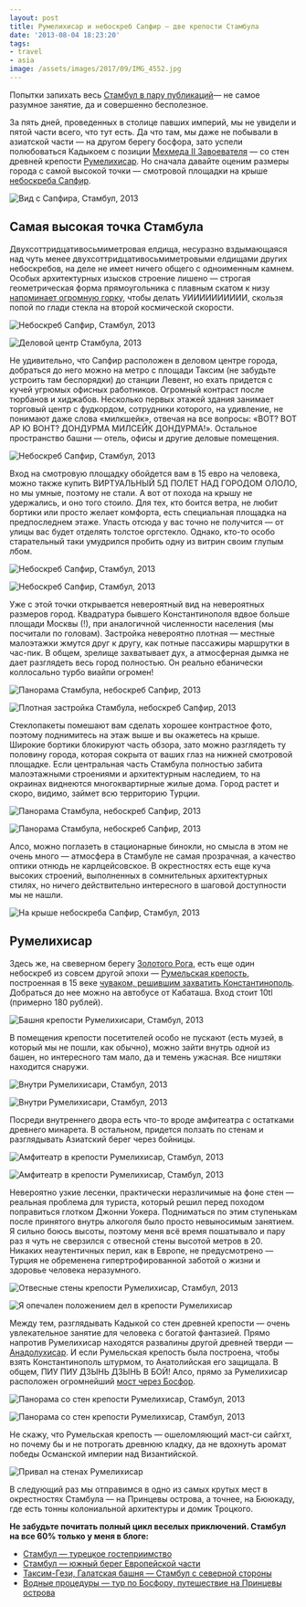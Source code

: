 ```yaml
---
layout: post
title: Румелихисар и небоскреб Сапфир — две крепости Стамбула
date: '2013-08-04 18:23:20'
tags:
- travel
- asia
image: /assets/images/2017/09/IMG_4552.jpg
---
```


Попытки запихать весь [Стамбул в пару публикаций](http://shouldgo.ru/tag/istanbul/ "все посты про Стамбул")— не самое разумное занятие, да и совершенно бесполезное.

За пять дней, проведенных в столице павших империй, мы не увидели и пятой части всего, что тут есть. Да что там, мы даже не побывали в азиатской части — на другом берегу босфора, зато успели полюбоваться Кадыкоем с позиции [Мехмеда II Завоевателя](https://ru.wikipedia.org/wiki/%D0%9C%D0%B5%D1%85%D0%BC%D0%B5%D0%B4_II) — со стен древней крепости [Румелихисар](http://ru.wikipedia.org/wiki/%D0%A0%D1%83%D0%BC%D0%B5%D0%BB%D0%B8%D1%85%D0%B8%D1%81%D0%B0%D1%80). Но сначала давайте оценим размеры города с самой высокой точки — смотровой площадки на крыше [небоскреба Сапфир](http://en.wikipedia.org/wiki/Istanbul_Sapphire).

![Вид с Сапфира, Стамбул, 2013](/assets/images/2017/09/IMG_4552.jpg)

## Самая высокая точка Стамбула

Двухсоттридцативосьмиметровая елдища, несуразно вздымающаяся над чуть менее двухсоттридцативосьмиметровыми елдищами других небоскребов, на деле не имеет ничего общего с одноименным камнем. Особых архитектурных изысков строение лишено — строгая геометрическая форма прямоугольника с плавным скатом к низу [напоминает огромную горку](https://www.google.ru/search?q=%D0%9D%D0%B5%D0%B1%D0%BE%D1%81%D0%BA%D1%80%D0%B5%D0%B1+%D0%A1%D0%B0%D0%BF%D1%84%D0%B8%D1%80&newwindow=1&client=safari&rls=en&tbm=isch&tbo=u&source=univ&sa=X&ei=ujz-UeD5CYrT4QSitID4Bw&ved=0CDwQsAQ&biw=1280&bih=719), чтобы делать УИИИИИИИИИИ, скользя попой по глади стекла на второй космической скорости.

![Небоскреб Сапфир, Стамбул, 2013](/assets/images/2017/10/IMG_5427.jpg)

![Деловой центр Стамбула, 2013](/assets/images/2017/10/IMG_0061.jpg)

Не удивительно, что Сапфир расположен в деловом центре города, добраться до него можно на метро с площади Таксим (не забудьте устроить там беспорядки) до станции Левент, но ехать придется с кучей угрюмых офисных работников. Огромный контраст после тюрбанов и хиджабов. Несколько первых этажей здания занимает торговый центр с фудкордом, сотрудники которого, на удивление, не понимают даже слова «милкшейк», отвечая на все вопросы: «ВОТ? ВОТ АР Ю ВОНТ? ДОНДУРМА МИЛСЕЙК ДОНДУРМА!». Остальное пространство башни — отель, офисы и другие деловые помещения.

![Небоскреб Сапфир, Стамбул, 2013](/assets/images/2017/09/IMG_4524.jpg)

Вход на смотровую площадку обойдется вам в 15 евро на человека, можно также купить ВИРТУАЛЬНЫЙ 5Д ПОЛЕТ НАД ГОРОДОМ ОЛОЛО, но мы умные, поэтому не стали. А вот от похода на крышу не удержались, и оно того стоило. Для тех, кто боится ветра, не любит бортики или просто желает комфорта, есть специальная площадка на предпоследнем этаже. Упасть отсюда у вас точно не получится — от улицы вас будет отделять толстое оргстекло. Однако, кто-то особо старательный таки умудрился пробить одну из витрин своим глупым лбом.

![Небоскреб Сапфир, Стамбул, 2013](/assets/images/2017/09/IMG_4521.jpg)

![Небоскреб Сапфир, Стамбул, 2013](/assets/images/2017/09/IMG_4514.jpg)

Уже с этой точки открывается невероятный вид на невероятных размеров город. Квадратура бывшего Константинополя вдвое больше площади Москвы (!), при аналогичной численности населения (мы посчитали по головам). Застройка невероятно плотная — местные малоэтажки жмутся друг к другу, как потные пассажиры маршрутки в час-пик. В общем, зрелище захватывает дух, а атмосферная дымка не дает разглядеть весь город полностью. Он реально ебанически коллосально турбо виайпи огромен!

![Панорама Стамбула, небоскреб Сапфир, 2013](/assets/images/2017/09/IMG_4509.jpg)

![Плотная застройка Стамбула, небоскреб Сапфир, 2013](/assets/images/2017/09/IMG_4506-1.jpg)

Стеклопакеты помешают вам сделать хорошее контрастное фото, поэтому поднимитесь на этаж выше и вы окажетесь на крыше. Широкие бортики блокируют часть обзора, зато можно разглядеть ту половину города, которая сокрыта от ваших глаз на нижней смотровой площадке. Если центральная часть Стамбула полностью забита малоэтажными строениями и архитектурным наследием, то на окраинах виднеются многоквартирные жилые дома. Город растет и скоро, видимо, займет всю территорию Турции.

![Панорама Стамбула, небоскреб Сапфир, 2013](/assets/images/2017/09/IMG_4535.jpg)

![Панорама Стамбула, небоскреб Сапфир, 2013](/assets/images/2017/09/IMG_4531.jpg)

Алсо, можно поглазеть в стационарные бинокли, но смысла в этом не очень много&nbsp;— атмосфера в Стамбуле не самая прозрачная, а качество оптики отнюдь не карлцейсовское. В окрестностях есть еще куча высоких строений, выполненных в сомнительных архитектурных стилях, но ничего действительно интересного в шаговой доступности мы не нашли.

![На крыше небоскреба Сапфир, Стамбул, 2013](/assets/images/2017/09/IMG_4546.jpg)

## Румелихисар

Здесь же, на свеверном берегу [Золотого Рога](http://ru.wikipedia.org/wiki/%D0%97%D0%BE%D0%BB%D0%BE%D1%82%D0%BE%D0%B9_%D0%A0%D0%BE%D0%B3), есть еще один небоскреб из совсем другой эпохи — [Румельская крепость](http://ru.wikipedia.org/wiki/%D0%A0%D1%83%D0%BC%D0%B5%D0%BB%D0%B8%D1%85%D0%B8%D1%81%D0%B0%D1%80), построенная в 15 веке [чуваком, решившим захватить Константинополь](http://ru.wikipedia.org/wiki/%D0%9C%D0%B5%D1%85%D0%BC%D0%B5%D0%B4_II). Добраться до нее можно на автобусе от Кабаташа. Вход стоит 10tl (примерно 180 рублей).

![Башня крепости Румелихисари, Стамбул, 2013](/assets/images/2017/09/img_4445.jpg)

В помещения крепости посетителей особо не пускают (есть музей, в который мы не пошли, как обычно), можно зайти внутрь одной из башен, но интересного там мало, да и темень ужасная. Все ништяки находится снаружи.

![Внутри Румелихисари, Стамбул, 2013](/assets/images/2017/09/IMG_4410.jpg)

![Внутри Румелихисари, Стамбул, 2013](/assets/images/2017/09/IMG_4419.jpg)

Посреди внутреннего двора есть что-то вроде амфитеатра с остатками древнего минарета. В остальном, придется ползать по стенам и разглядывать Азиатский берег через бойницы.

![Амфитеатр в крепости Румелихисар, Стамбул, 2013](/assets/images/2017/09/IMG_4447.jpg)

![Амфитеатр в крепости Румелихисар, Стамбул, 2013](/assets/images/2017/09/IMG_4484.jpg)

Невероятно узкие лесенки, практически неразличимые на фоне стен — реальная проблема для туриста, который решил перед походом поправиться глотком Джонни Уокера. Подниматься по этим ступенькам после принятого внутрь алкоголя было просто невыносимым занятием. Я сильно боюсь высоты, поэтому меня всё время пошатывало и пару раз я чуть не сверзился с отвесной стены высотой метров в 20. Никаких неаутентичных перил, как в Европе, не предусмотрено — Турция не обременена гипертрофированной заботой о жизни и здоровье человека неразумного.

![Отвесные стены крепости Румелихисар, Стамбул, 2013](/assets/images/2017/09/IMG_4460.jpg)

![Я опечален положением дел в крепости Румелихисар](/assets/images/2017/10/IMG_5423.jpg)

Между тем, разглядывать Кадыкой со стен древней крепости — очень увлекательное занятие для человека с богатой фантазией. Прямо напротив Румелихисар находятся развалины другой древней тверди — [Анадолухисар](http://ru.wikipedia.org/wiki/%D0%90%D0%BD%D0%B0%D0%B4%D0%BE%D0%BB%D1%83%D1%85%D0%B8%D1%81%D0%B0%D1%80). И если Румельская крепость была построена, чтобы взять Константинополь штурмом, то Анатолийская его защищала. В общем, ПИУ ПИУ ДЗЫНЬ ДЗЫНЬ В БОЙ! Алсо, прямо за Румелихисар расположен огромнейший [мост через Босфор](http://ru.wikipedia.org/wiki/%D0%9C%D0%BE%D1%81%D1%82_%D1%81%D1%83%D0%BB%D1%82%D0%B0%D0%BD%D0%B0_%D0%9C%D0%B5%D1%85%D0%BC%D0%B5%D0%B4%D0%B0_%D0%A4%D0%B0%D1%82%D0%B8%D1%85%D0%B0).

![Панорама со стен крепости Румелихисар, Стамбул, 2013](/assets/images/2017/09/IMG_4446.jpg)

![Панорама со стен крепости Румелихисар, Стамбул, 2013](/assets/images/2017/09/IMG_4465.jpg)

Не скажу, что Румельская крепость — ошеломляющий маст-си сайгхт, но почему бы и не потрогать древнюю кладку, да не вдохнуть аромат победы Османской империи над Византийской.

![Привал на стенах Румелихисар](/assets/images/2017/09/IMG_4470.jpg)

В следующий раз мы отправимся в одно из самых крутых мест в окрестностях Стамбула — на Принцевы острова, а точнее, на Бююкаду, где есть тонны колониальной архитектуры и домик Троцкого.

**Не забудьте почитать полный цикл веселых приключений. Стамбул на все 60% только у меня в блоге:**

- [Стамбул — турецкое гостеприимство](http://shouldgo.ru/istanbul-welcome/ "Стамбул — турецкое гостеприимство")
- [Стамбул — южный берег Европейской части](http://shouldgo.ru/istanbul-south-european/ "Стамбул — южный берег Европейской части")
- [Таксим-Гези, Галатская башня — Стамбул с северной стороны](http://shouldgo.ru/istanbul-taksim-galata/ "Таксим-Гези, Галатская башня — Стамбул с северной стороны")
- [Водные процедуры — тур по Босфору, путешествие на Принцевы острова](http://shouldgo.ru/adalar/ "Водные процедуры — тур по Босфору, путешествие на Принцевы острова")
